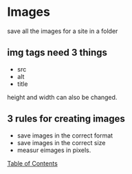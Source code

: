 # Images

save all the images for a site in a folder

## img tags need 3 things

* src
* alt
* title

height and width can also be changed.

## 3 rules for creating images

* save images in the correct format
* save images in the correct size
* measur eimages in pixels.

[Table of Contents](README.md)
